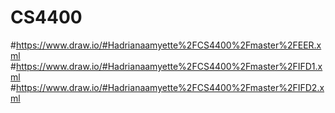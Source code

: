 # CS4400
#https://www.draw.io/#Hadrianaamyette%2FCS4400%2Fmaster%2FEER.xml
#https://www.draw.io/#Hadrianaamyette%2FCS4400%2Fmaster%2FIFD1.xml
#https://www.draw.io/#Hadrianaamyette%2FCS4400%2Fmaster%2FIFD2.xml
